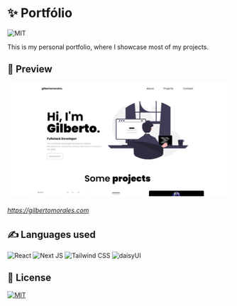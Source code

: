 
# ✨ Portfólio
<img alt="MIT" src="https://img.shields.io/badge/version-v2.0-white" />

This is my personal portfolio, where I showcase most of my projects.

## 🤳 Preview
<p> <img alt="Web" src="https://github.com/eumorales/portfolio-v2/blob/main/public/assets/portfolio-web.png" /></p>

###### https://gilbertomorales.com

## ✍ Languages used

<img alt="React" src="https://img.shields.io/badge/React-20232A?style=for-the-badge&logo=react&logoColor=61DAFB" /> <img alt="Next JS" src="https://img.shields.io/badge/next.js-000000?style=for-the-badge&logo=nextdotjs&logoColor=white" />
<img alt="Tailwind CSS" src="https://img.shields.io/badge/Tailwind CSS-1C64F2?style=for-the-badge&logo=tailwind-css&logoColor=white" /> <img alt="daisyUI" src="https://img.shields.io/badge/daisyUI-168363?style=for-the-badge&logo=daisyUI&logoColor=white" />

	
	
## 📄 License
<a href="https://github.com/eumorales/linktree/blob/main/LICENSE" target="_blank"><img alt="MIT" src="https://img.shields.io/badge/license-MIT-blue" />

